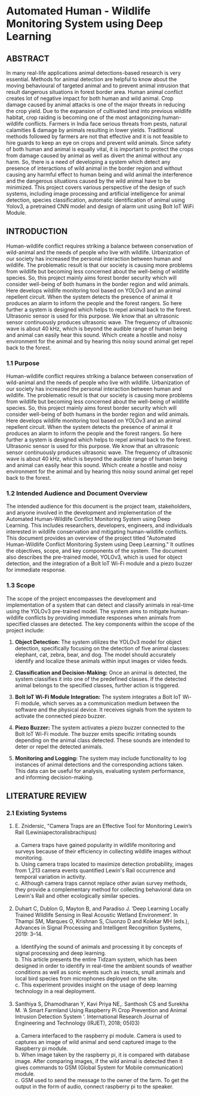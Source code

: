 # Automated Human - Wildlife Monitoring System using Deep Learning

## ABSTRACT
In many real-life applications animal detections-based research is very essential. Methods for 
animal detection are helpful to know about the moving behavioural of targeted animal and to 
prevent animal intrusion that result dangerous situations in forest border area. Human animal 
conflict creates lot of negative impact for both human and wild animal. Crop damage caused 
by animal attacks is one of the major threats in reducing the crop yield. Due to the expansion 
of cultivated land into previous wildlife habitat, crop raiding is becoming one of the most 
antagonizing human-wildlife conflicts. Farmers in India face serious threats from pests, natural 
calamities & damage by animals resulting in lower yields. Traditional methods followed by 
farmers are not that effective and it is not feasible to hire guards to keep an eye on crops and 
prevent wild animals. Since safety of both human and animal is equally vital, it is important to 
protect the crops from damage caused by animal as well as divert the animal without any harm. 
So, there is a need of developing a system which detect any presence of interactions of wild 
animal in the border region and without causing any harmful effect to human being and wild 
animal the interference and the dangerous situations caused by the wild animal have to be 
minimized. This project covers various perspective of the design of such systems, including 
image processing and artificial intelligence for animal detection, species classification, 
automatic identification of animal using Yolov3, a pretrained CNN model and design of alarm unit using Bolt IoT WiFi Module.

## INTRODUCTION
Human-wildlife conflict requires striking a balance between conservation of wild-animal and the needs of people who live with wildlife. Urbanization of our society has increased the personal interaction between human and wildlife. The problematic result is that our society is causing more problems from wildlife but becoming less concerned about the well-being of wildlife species. So, this project mainly aims forest border security which will consider well-being of both humans in the border region and wild animals. Here develops wildlife monitoring tool based on YOLOv3 and an animal repellent circuit. When the system detects the presence of animal it produces an alarm to inform the people and the forest rangers. So here further a system is designed which helps to repel animal back to the forest. Ultrasonic sensor is used for this purpose. We know that an ultrasonic sensor continuously produces ultrasonic wave. The frequency of ultrasonic wave is about 40 kHz, which is beyond the audible range of human being and animal can easily hear this sound. Which create a hostile and noisy environment for the animal and by hearing this noisy sound animal get repel back to the forest. 

### 1.1 Purpose
Human-wildlife conflict requires striking a balance between conservation of wild-animal and the needs of people who live with wildlife. Urbanization of our society has increased the personal interaction between human and wildlife. The problematic result is that our society is causing more problems from wildlife but becoming less concerned about the well-being of wildlife species. So, this project mainly aims forest border security which will consider well-being of both humans in the border region and wild animals. Here develops wildlife monitoring tool based on YOLOv3 and an animal repellent circuit. When the system detects the presence of animal it produces an alarm to inform the people and the forest rangers. So here further a system is designed which helps to repel animal back to the forest. Ultrasonic sensor is used for this purpose. We know that an ultrasonic sensor continuously produces ultrasonic wave. The frequency of ultrasonic wave is about 40 kHz, which is beyond the audible range of human being and animal can easily hear this sound. Which create a hostile and noisy environment for the animal and by hearing this noisy sound animal get repel back to the forest.

### 1.2 Intended Audience and Document Overview 
The intended audience for this document is the project team, stakeholders, and anyone involved in the development and implementation of the Automated Human-Wildlife Conflict Monitoring System using Deep Learning. This includes researchers, developers, engineers, and individuals interested in wildlife conservation and mitigating human-wildlife conflicts. This document provides an overview of the project titled "Automated Human-Wildlife Conflict Monitoring System using Deep Learning." It outlines the objectives, scope, and key components of the system. The document also describes the pre-trained model, YOLOv3, which is used for object detection, and the integration of a Bolt IoT Wi-Fi module and a piezo buzzer for immediate response.

### 1.3 Scope
The scope of the  project encompasses the development and implementation of a system that can detect and classify animals in real-time using the YOLOv3 pre-trained model. The system aims to mitigate human-wildlife conflicts by providing immediate responses when animals from specified classes are detected.
The key components within the scope of the project include: 

1. **Object Detection:** The system utilizes the YOLOv3 model for object detection, specifically focusing on the detection of five animal classes: elephant, cat, zebra, bear, and dog. The model should accurately identify and localize these animals within input images or video feeds. 

2. **Classification and Decision-Making:** Once an animal is detected, the system classifies it into one of the predefined classes. If the detected animal belongs to the specified classes, further action is triggered. 

3. **Bolt IoT Wi-Fi Module Integration:** The system integrates a Bolt IoT Wi-Fi module, which serves as a communication medium between the software and the physical device. It receives signals from the system to activate the connected piezo buzzer. 

4. **Piezo Buzzer:** The system activates a piezo buzzer connected to the Bolt IoT Wi-Fi module. The buzzer emits specific irritating sounds depending on the animal class detected. These sounds are intended to deter or repel the detected animals. 

5. **Monitoring and Logging:** The system may include functionality to log instances of animal detections and the corresponding actions taken. This data can be useful for analysis, evaluating system performance, and informing decision-making.

## LITERATURE REVIEW 
### 2.1 Existing Systems
1. E. Znidersic, "Camera Traps are an Effective Tool for Monitoring Lewin’s Rail
(Lewiniapectoralisbrachipus)<br><br>
  a. Camera traps have gained popularity in wildlife monitoring and surveys because of their
  efficiency in collecting wildlife images without monitoring.<br>
  b. Using camera traps located to maximize detection probability, images from 1,213 camera
  events quantified Lewin's Rail occurrence and temporal variation in activity.<br>
  c. Although camera traps cannot replace other avian survey methods, they provide a
  complementary method for collecting behavioral data on Lewin's Rail and other
  ecologically similar species.<br><br>
2. Duhart C, Dublon G, Mayton B, and Paradiso J. ‘Deep Learning Locally Trained Wildlife
Sensing in Real Acoustic Wetland Environment’. In Thampi SM, Marques O, Krishnan S,
Ciuonzo D and Kolekar MH (eds.), Advances in Signal Processing and Intelligent Recognition
Systems, 2019: 3–14.<br><br>
  a. Identifying the sound of animals and processing it by concepts of signal processing and
  deep learning.<br>
  b. This article presents the entire Tidzam system, which has been designed in order to
  identify in real-time the ambient sounds of weather conditions as well as sonic events
  such as insects, small animals and local bird species from microphones deployed on the
  site.<br>
  c. This experiment provides insight on the usage of deep learning technology in a real
  deployment.<br><br>
3. Santhiya S, Dhamodharan Y, Kavi Priya NE,. Santhosh CS and Surekha M. ‘A Smart
Farmland Using Raspberry Pi Crop Prevention and Animal Intrusion Detection System ‘.
International Research Journal of Engineering and Technology (IRJET), 2018; 05(03)<br><br>
  a. Camera interfaced to the raspberry pi module. Camera is used to captures an image of
  wild animal and send captured image to the Raspberry pi module.<br>
  b. When image taken by the raspberry pi, it is compared with database image. After
  comparing images, if the wild animal is detected then it gives commands to GSM (Global
  System for Mobile communication) module.<br>
  c. GSM used to send the message to the owner of the farm. To get the output in the form of
  audio, connect raspberry pi to the speaker.<br><br>
